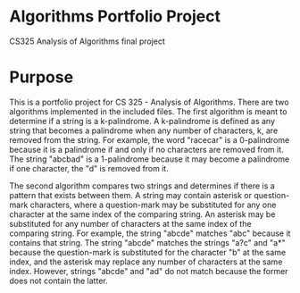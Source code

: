 # Algorithms Portfolio Project
CS325 Analysis of Algorithms final project

# Purpose
This is a portfolio project for CS 325 - Analysis of Algorithms. There are two algorithms implemented in the included files. The first algorithm is meant to determine if a string is a k-palindrome. A k-palindrome is defined as any string that becomes a palindrome when any number of characters, k, are removed from the string. For example, the word "racecar" is a 0-palindrome because it is a palindrome if and only if no characters are removed from it. The string "abcbad" is a 1-palindrome because it may become a palindrome if one character, the "d" is removed from it.

The second algorithm compares two strings and determines if there is a pattern that exists between them. A string may contain asterisk or question-mark characters, where a question-mark may be substituted for any one character at the same index of the comparing string. An asterisk may be substituted for any number of characters at the same index of the comparing string. For example, the string "abcde" matches "abc" because it contains that string. 
The string "abcde" matches the strings "a?c" and "a*" because the question-mark is substituted for the character "b" at the same index, and the asterisk may replace any number of characters at the same index. However, strings "abcde" and "ad" do not match because the former does not contain the latter.
